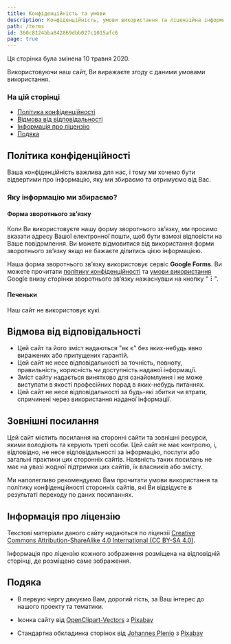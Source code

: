```yaml
---
title: Конфіденційність та умови
description: Конфіденційність, умови використання та ліцензійна інформація
path: /terms
id: 360c8124bba842869dbb027c1015afc6
page: true
---
```


Ця сторінка була змінена 10 травня 2020.

Використовуючи наш сайт, Ви виражаєте згоду с даними умовами використання.

### На цій сторінці

- [Політика конфіденційності](#Політика-конфіденційності)
- [Відмова від відповідальності](#Відмова-від-відповідальсті)
- [Інформація про ліцензію](#Інформація-про-ліцензію)
- [Подяка](#Подяка)

## Політика конфіденційності

Ваша конфіденційність важлива для нас, і тому ми хочемо бути відвертими про інформацію, яку ми збираємо та отримуємо від Вас.

### Яку інформацію ми збираємо?

#### Форма зворотнього зв’язку

Коли Ви використовуєте нашу форму зворотнього зв’язку, ми просимо вказати адресу Вашої електронної пошти, щоб бути взмозі відповісти на Ваше повідомлення. Ви можете відмовитися від використання форми зворотнього зв’язку якщо не бажаєте ділитись цією інформацією.

Наша форма зворотнього зв’язку використовує сервіс **Google Forms**. Ви можете прочитати [політику конфіденційності](https://policies.google.com/privacy) та [умови використання](https://policies.google.com/terms) Google внизу сторінки зворотнього зв’язку нажаснувши на кнопку " ⠇".

#### Печеньки

Наш сайт не використовує кукі.

## Відмова від відповідальності

- Цей сайт та його зміст надаються "як є" без яких-небудь явно виражених або припущених гарантій.
- Цей сайт не несе відповідальності за точність, повноту, правильність, корисність чи доступність наданої інформації.
- Зміст сайту надається винятково для ознайомлуння і не може виступати в якості професійних порад в яких-небудь питаннях.
- Цей сайт не несе відповідальності за будь-які збитки чи втрати, спричинені через використання наданої інформації.

## Зовнішні посилання

Цей сайт містить посилання на сторонні сайти та зовнішні ресурси, якими володіють та керують треті особи. Цей сайт не має контролю, і, відповідно, не несе відповідальності за інформацію, послуги або загальні практики цих сторонніх сайтів. Наявність таких посилань не має на увазі жодної підтримки цих сайтів, їх власників або змісту.

Ми наполегливо рекомендуємо Вам прочитати умови використання та політику конфіденційності сторонніх сайтів, які Ви відвідуєте в результаті переходу по даних посиланнях.

## Інформація про ліцензію

Текстові матеріали даного сайту надаються по ліцензії [Creative Commons Attribution-ShareAlike 4.0 International (CC BY-SA 4.0)](https://creativecommons.org/licenses/by-sa/4.0/deed.uk).

Інформація про ліцензію кожного зображення розміщена на відповідній сторінці, де розміщено саме зображення.

## Подяка

- В первую чергу дякуємо Вам, дорогий гість, за Ваш інтерес до нашого проекту та тематики.

- Іконка сайту від [OpenClipart-Vectors](https://pixabay.com/users/OpenClipart-Vectors-30363/?utm_source=link-attribution&utm_medium=referral&utm_campaign=image&utm_content=1295218) з [Pixabay](https://pixabay.com/?utm_source=link-attribution&utm_medium=referral&utm_campaign=image&utm_content=1295218)

- Стандартна обкладинка сторінок від [Johannes Plenio](https://pixabay.com/users/jplenio-7645255/?utm_source=link-attribution&utm_medium=referral&utm_campaign=image&utm_content=2562083) з [Pixabay](https://pixabay.com/?utm_source=link-attribution&utm_medium=referral&utm_campaign=image&utm_content=2562083)
